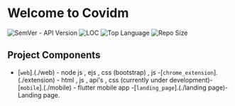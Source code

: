 # Welcome to Covidm

![SemVer - API Version](https://img.shields.io/badge/version-1.0.0--beta-ff69b4)
![LOC](https://img.shields.io/tokei/lines/github/code123841/Covidm_webapp?color=white&label=lines%20of%20code)
![Top Language](https://img.shields.io/github/languages/top/code123841/Covidm_webapp?color=%230xfffff)
![Repo Size](https://img.shields.io/github/repo-size/code123841/Covidm_webapp?color=orange)

## Project Components
- [`web`].(./web) - node js , ejs , css (bootstrap) , js 
-[`chrome_extension`].(./extension) - html , js , api's , css
(currently under development)- [`mobile`].(./mobile) - flutter mobile app 
-[`landing_page`].(./landing page)- Landing page.

